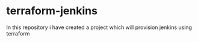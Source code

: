 # terraform-jenkins
In this repository i have created a project which will provision jenkins using terraform
